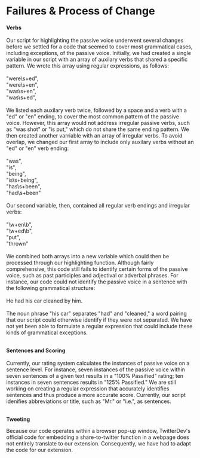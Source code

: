 # Failures & Process of Change 

<b> Verbs </b>
<br><br>
Our script for highlighting the passive voice underwent several changes before we settled for a code that seemed to cover most grammatical cases, including exceptions, of the passive voice. Initially, we had created a single variable in our script with an array of auxilary verbs that shared a specific pattern. We wrote this array using regular expressions, as follows:<br><br>
    "were\\s+ed",<br>
    "were\\s+en",<br>
		"was\\s+en",<br>
    "was\\s+ed",<br><br>
We listed each auxilary verb twice, followed by a space and a verb with a "ed" or "en" ending, to cover the most common pattern of the passive voice. However, this array would not address irregular passive verbs, such as "was shot" or "is put," which do not share the same ending pattern. We then created another varriable with an array of irregular verbs. To avoid overlap, we changed our first array to include only auxilary verbs without an "ed" or "en" verb ending:<br><br>
    "was",<br>
		"is",<br>
		"being",<br>
		"is\\s+being",<br>
		"has\\s+been",<br>
		"had\\s+been"<br><br>
Our second variable, then, contained all regular verb endings and irregular verbs:<br><br>
    "\\w+en\\b",<br>
		"\\w+ed\\b",<br>
		"put",<br>
		"thrown"<br><br>
We combined both arrays into a new variable which could then be processed through our highlighting function. Although fairly comprehensive, this code still fails to identify certain forms of the passive voice, such as past participles and adjectival or adverbal phrases. For instance, our code could not identify the passive voice in a sentence with the following grammatical structure:<br><br>
    He had his car cleaned by him.<br><br>
The noun phrase "his car" separates "had" and "cleaned," a word pairing that our script could otherwise identify if they were not separated. We have not yet been able to formulate a regular expression that could include these kinds of grammatical exceptions.<br><br>

<b> Sentences and Scoring </b>
<br><br>
Currently, our rating system calculates the instances of passive voice on a sentence level. For instance, seven instances of the passive voice within seven sentences of a given text results in a "100% Passified" rating; ten instances in seven sentences results in "125% Passified." We are still working on creating a regular expression that accurately identifies sentences and thus produce a more accurate score. Currently, our script idenifies abbreviations or title, such as "Mr." or "i.e.", as sentences. <br><br>

<b>Tweeting</b><br>

Because our code operates within a browser pop-up window, TwitterDev's official code for embedding a share-to-twitter function in a webpage does not entirely translate to our extension. Consequently, we have had to adapt the code for our extension.

